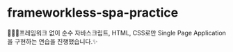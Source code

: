# frameworkless-spa-practice

👷🏻‍♀️프레임워크 없이 순수 자바스크립트, HTML, CSS로만 Single Page Application 을 구현하는 연습을 진행했습니다.✨
